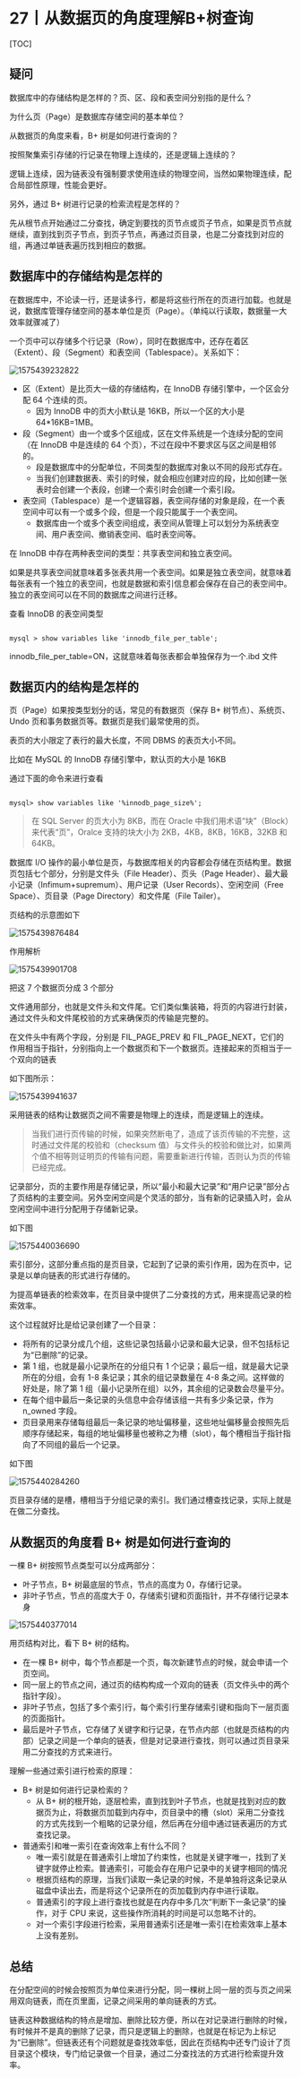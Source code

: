 # 27丨从数据页的角度理解B+树查询

[TOC]

## 疑问

数据库中的存储结构是怎样的？页、区、段和表空间分别指的是什么？

为什么页（Page）是数据库存储空间的基本单位？

从数据页的角度来看，B+ 树是如何进行查询的？

按照聚集索引存储的行记录在物理上连续的，还是逻辑上连续的？

逻辑上连续，因为链表没有强制要求使用连续的物理空间，当然如果物理连续，配合局部性原理，性能会更好。

另外，通过 B+ 树进行记录的检索流程是怎样的？

先从根节点开始通过二分查找，确定到要找的页节点或页子节点，如果是页节点就继续，直到找到页子节点，到页子节点，再通过页目录，也是二分查找到对应的组，再通过单链表遍历找到相应的数据。

## 数据库中的存储结构是怎样的

在数据库中，不论读一行，还是读多行，都是将这些行所在的页进行加载。也就是说，数据库管理存储空间的基本单位是页（Page）。（单纯以行读取，数据量一大效率就骤减了）

一个页中可以存储多个行记录（Row），同时在数据库中，还存在着区（Extent）、段（Segment）和表空间（Tablespace）。关系如下：

![1575439232822](pics/1575439232822.png)

-   区（Extent）是比页大一级的存储结构，在 InnoDB 存储引擎中，一个区会分配 64 个连续的页。
    -   因为 InnoDB 中的页大小默认是 16KB，所以一个区的大小是 64*16KB=1MB。
-   段（Segment）由一个或多个区组成，区在文件系统是一个连续分配的空间（在 InnoDB 中是连续的 64 个页），不过在段中不要求区与区之间是相邻的。
    -   段是数据库中的分配单位，不同类型的数据库对象以不同的段形式存在。
    -   当我们创建数据表、索引的时候，就会相应创建对应的段，比如创建一张表时会创建一个表段，创建一个索引时会创建一个索引段。
-   表空间（Tablespace）是一个逻辑容器，表空间存储的对象是段，在一个表空间中可以有一个或多个段，但是一个段只能属于一个表空间。
    -   数据库由一个或多个表空间组成，表空间从管理上可以划分为系统表空间、用户表空间、撤销表空间、临时表空间等。

在 InnoDB 中存在两种表空间的类型：共享表空间和独立表空间。

如果是共享表空间就意味着多张表共用一个表空间。如果是独立表空间，就意味着每张表有一个独立的表空间，也就是数据和索引信息都会保存在自己的表空间中。独立的表空间可以在不同的数据库之间进行迁移。

查看 InnoDB 的表空间类型

```

mysql > show variables like 'innodb_file_per_table';
```

innodb_file_per_table=ON，这就意味着每张表都会单独保存为一个.ibd 文件

## 数据页内的结构是怎样的

页（Page）如果按类型划分的话，常见的有数据页（保存 B+ 树节点）、系统页、Undo 页和事务数据页等。数据页是我们最常使用的页。

表页的大小限定了表行的最大长度，不同 DBMS 的表页大小不同。

比如在 MySQL 的 InnoDB 存储引擎中，默认页的大小是 16KB

通过下面的命令来进行查看

```

mysql> show variables like '%innodb_page_size%';
```

>   在 SQL Server 的页大小为 8KB，而在 Oracle 中我们用术语“块”（Block）来代表“页”，Oralce 支持的块大小为 2KB，4KB，8KB，16KB，32KB 和 64KB。

数据库 I/O 操作的最小单位是页，与数据库相关的内容都会存储在页结构里。数据页包括七个部分，分别是文件头（File Header）、页头（Page Header）、最大最小记录（Infimum+supremum）、用户记录（User Records）、空闲空间（Free Space）、页目录（Page Directory）和文件尾（File Tailer）。

页结构的示意图如下

![1575439876484](pics/1575439876484.png)

作用解析

![1575439901708](pics/1575439901708.png)

把这 7 个数据页分成 3 个部分

文件通用部分，也就是文件头和文件尾。它们类似集装箱，将页的内容进行封装，通过文件头和文件尾校验的方式来确保页的传输是完整的。

在文件头中有两个字段，分别是 FIL_PAGE_PREV 和 FIL_PAGE_NEXT，它们的作用相当于指针，分别指向上一个数据页和下一个数据页。连接起来的页相当于一个双向的链表

如下图所示：

![1575439941637](pics/1575439941637.png)

采用链表的结构让数据页之间不需要是物理上的连续，而是逻辑上的连续。

>   当我们进行页传输的时候，如果突然断电了，造成了该页传输的不完整，这时通过文件尾的校验和（checksum 值）与文件头的校验和做比对，如果两个值不相等则证明页的传输有问题，需要重新进行传输，否则认为页的传输已经完成。

记录部分，页的主要作用是存储记录，所以“最小和最大记录”和“用户记录”部分占了页结构的主要空间。另外空闲空间是个灵活的部分，当有新的记录插入时，会从空闲空间中进行分配用于存储新记录。

如下图

![1575440036690](pics/1575440036690.png)

索引部分，这部分重点指的是页目录，它起到了记录的索引作用，因为在页中，记录是以单向链表的形式进行存储的。

为提高单链表的检索效率，在页目录中提供了二分查找的方式，用来提高记录的检索效率。

这个过程就好比是给记录创建了一个目录：

-   将所有的记录分成几个组，这些记录包括最小记录和最大记录，但不包括标记为“已删除”的记录。
-   第 1 组，也就是最小记录所在的分组只有 1 个记录；最后一组，就是最大记录所在的分组，会有 1-8 条记录；其余的组记录数量在 4-8 条之间。这样做的好处是，除了第 1 组（最小记录所在组）以外，其余组的记录数会尽量平分。
-   在每个组中最后一条记录的头信息中会存储该组一共有多少条记录，作为 n_owned 字段。
-   页目录用来存储每组最后一条记录的地址偏移量，这些地址偏移量会按照先后顺序存储起来，每组的地址偏移量也被称之为槽（slot），每个槽相当于指针指向了不同组的最后一个记录。

如下图

![1575440284260](pics/1575440284260.png)

页目录存储的是槽，槽相当于分组记录的索引。我们通过槽查找记录，实际上就是在做二分查找。

## 从数据页的角度看 B+ 树是如何进行查询的

一棵 B+ 树按照节点类型可以分成两部分：

-   叶子节点，B+ 树最底层的节点，节点的高度为 0，存储行记录。
-   非叶子节点，节点的高度大于 0，存储索引键和页面指针，并不存储行记录本身

![1575440377014](pics/1575440377014.png)

用页结构对比，看下 B+ 树的结构。

-   在一棵 B+ 树中，每个节点都是一个页，每次新建节点的时候，就会申请一个页空间。
-   同一层上的节点之间，通过页的结构构成一个双向的链表（页文件头中的两个指针字段）。
-   非叶子节点，包括了多个索引行，每个索引行里存储索引键和指向下一层页面的页面指针。
-   最后是叶子节点，它存储了关键字和行记录，在节点内部（也就是页结构的内部）记录之间是一个单向的链表，但是对记录进行查找，则可以通过页目录采用二分查找的方式来进行。

理解一些通过索引进行检索的原理：

-   B+ 树是如何进行记录检索的？
    -   从 B+ 树的根开始，逐层检索，直到找到叶子节点，也就是找到对应的数据页为止，将数据页加载到内存中，页目录中的槽（slot）采用二分查找的方式先找到一个粗略的记录分组，然后再在分组中通过链表遍历的方式查找记录。
-   普通索引和唯一索引在查询效率上有什么不同？
    -   唯一索引就是在普通索引上增加了约束性，也就是关键字唯一，找到了关键字就停止检索。普通索引，可能会存在用户记录中的关键字相同的情况
    -   根据页结构的原理，当我们读取一条记录的时候，不是单独将这条记录从磁盘中读出去，而是将这个记录所在的页加载到内存中进行读取。
    -   普通索引的字段上进行查找也就是在内存中多几次“判断下一条记录”的操作，对于 CPU 来说，这些操作所消耗的时间是可以忽略不计的。
    -   对一个索引字段进行检索，采用普通索引还是唯一索引在检索效率上基本上没有差别。

## 总结

在分配空间的时候会按照页为单位来进行分配，同一棵树上同一层的页与页之间采用双向链表，而在页里面，记录之间采用的单向链表的方式。

链表这种数据结构的特点是增加、删除比较方便，所以在对记录进行删除的时候，有时候并不是真的删除了记录，而只是逻辑上的删除，也就是在标记为上标记为“已删除”。但链表还有个问题就是查找效率低，因此在页结构中还专门设计了页目录这个模块，专门给记录做一个目录，通过二分查找法的方式进行检索提升效率。